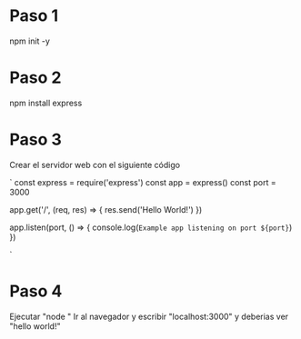 # Paso 1
 npm init -y

# Paso 2
npm install express

# Paso 3

Crear el servidor web con el siguiente código

`
const express = require('express')
const app = express()
const port = 3000

app.get('/', (req, res) => {
   res.send('Hello World!')
})

app.listen(port, () => {
    console.log(`Example app listening on port ${port}`)
})

`

# Paso 4
Ejecutar "node <nombre archivo>"
Ir al navegador y escribir "localhost:3000" y deberias ver "hello world!"